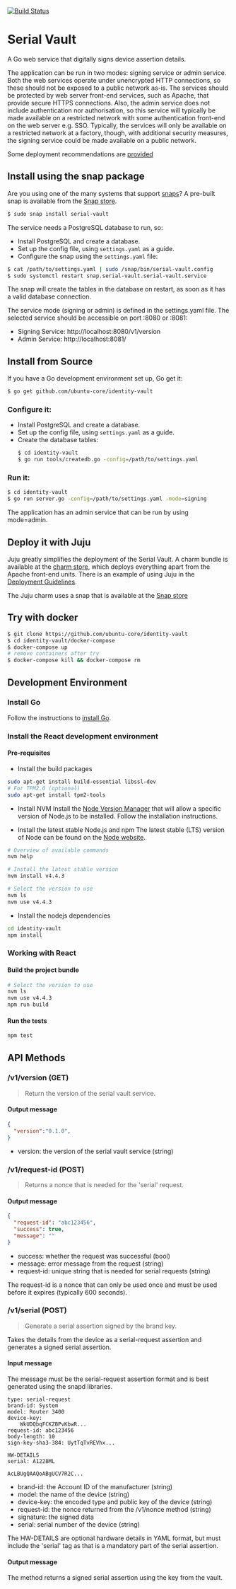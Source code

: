 [![Build Status][travis-image]][travis-url]
# Serial Vault

A Go web service that digitally signs device assertion details.

The application can be run in two modes: signing service or admin service. Both the web services
operate under unencrypted HTTP connections, so these should not be exposed to a public network
as-is. The services should be protected by web server front-end services, such as Apache, that
provide secure HTTPS connections. Also, the admin service does not include authentication nor
authorisation, so this service will typically be made available on a restricted network with some
authentication front-end on the web server e.g. SSO. Typically, the services will only be available
on a restricted network at a factory, though, with additional security measures, the signing service
could be made available on a public network.

Some deployment recommendations are [provided](docs/Deployment.md)

## Install using the snap package
Are you using one of the many systems that support [snaps](https://snapcraft.io/)?
A pre-built snap is available from the [Snap store](https://uappexplorer.com/app/serial-vault.james).

```bash
$ sudo snap install serial-vault
```

The service needs a PostgreSQL database to run, so:
- Install PostgreSQL and create a database.
- Set up the config file, using ```settings.yaml``` as a guide.
- Configure the snap using the ```settings.yaml``` file:

```bash
$ cat /path/to/settings.yaml | sudo /snap/bin/serial-vault.config
$ sudo systemctl restart snap.serial-vault.serial-vault.service
```

The snap will create the tables in the database on restart, as soon as it has a valid database connection.

The service mode (signing or admin) is defined in the settings.yaml file. The
selected service should be accessible on port :8080 or :8081:
 - Signing Service: http://localhost:8080/v1/version
 - Admin Service: http://localhost:8081/

## Install from Source
If you have a Go development environment set up, Go get it:

  ```bash
  $ go get github.com/ubuntu-core/identity-vault
  ```

### Configure it:
- Install PostgreSQL and create a database.
- Set up the config file, using ```settings.yaml``` as a guide.
- Create the database tables:
  ```bash
  $ cd identity-vault
  $ go run tools/createdb.go -config=/path/to/settings.yaml
  ```

### Run it:
  ```bash
  $ cd identity-vault
  $ go run server.go -config=/path/to/settings.yaml -mode=signing
  ```

The application has an admin service that can be run by using mode=admin.

## Deploy it with Juju
Juju greatly simplifies the deployment of the Serial Vault. A charm bundle is available
at the [charm store](https://jujucharms.com/u/jamesj/serial-vault-bundle/), which deploys
everything apart from the Apache front-end units. There is an example of using Juju in the
[Deployment Guidelines](docs/Deployment.md).

The Juju charm uses a snap that is available at the [Snap store](https://uappexplorer.com/app/serial-vault.james)

## Try with docker
  ```bash
  $ git clone https://github.com/ubuntu-core/identity-vault
  $ cd identity-vault/docker-compose
  $ docker-compose up
  # remove containers after try
  $ docker-compose kill && docker-compose rm
  ```

## Development Environment

### Install Go
Follow the instructions to [install Go](https://golang.org/doc/install).

### Install the React development environment
#### Pre-requisites
- Install the build packages
```bash
sudo apt-get install build-essential libssl-dev
# For TPM2.0 (optional)
sudo apt-get install tpm2-tools
```

- Install NVM
Install the [Node Version Manager](https://github.com/creationix/nvm) that will allow a specific
version of Node.js to be installed. Follow the installation instructions.

- Install the latest stable Node.js and npm
The latest stable (LTS) version of Node can be found on the [Node website](nodejs.org).
```bash
# Overview of available commands
nvm help

# Install the latest stable version
nvm install v4.4.3

# Select the version to use
nvm ls
nvm use v4.4.3
```

- Install the nodejs dependencies
```bash
cd identity-vault
npm install
```

### Working with React

#### Build the project bundle
```bash
# Select the version to use
nvm ls
nvm use v4.4.3
npm run build
```

#### Run the tests
```bash
npm test
```


## API Methods

### /v1/version (GET)
> Return the version of the serial vault service.

#### Output message
```json
{
  "version":"0.1.0",
}
```
- version: the version of the serial vault service (string)


### /v1/request-id (POST)
> Returns a nonce that is needed for the 'serial' request.

#### Output message
```json
{
  "request-id": "abc123456",
  "success": true,
  "message": ""
}
```
- success: whether the request was successful (bool)
- message: error message from the request (string)
- request-id: unique string that is needed for serial requests (string)

The request-id is a nonce that can only be used once and must be used before it expires (typically 600 seconds).

### /v1/serial (POST)
> Generate a serial assertion signed by the brand key.

Takes the details from the device as a serial-request assertion and generates a signed serial assertion.

#### Input message
The message must be the serial-request assertion format and is best generated using the snapd libraries.
```
type: serial-request
brand-id: System
model: Router 3400
device-key:
    WkUDQbqFCKZBPvKbwR...
request-id: abc123456
body-length: 10
sign-key-sha3-384: UytTqTvREVhx...

HW-DETAILS
serial: A1228ML

AcLBUgQAAQoABgUCV7R2C...
```
- brand-id: the Account ID of the manufacturer (string)
- model: the name of the device (string)
- device-key: the encoded type and public key of the device (string)
- request-id: the nonce returned from the /v1/nonce method (string)
- signature: the signed data
- serial: serial number of the device (string)

The HW-DETAILS are optional hardware details in YAML format, but must include the 'serial' tag as that is a mandatory
part of the serial assertion.

#### Output message
The method returns a signed serial assertion using the key from the vault.


[travis-image]: https://travis-ci.org/ubuntu-core/identity-vault.svg?branch=master
[travis-url]: https://travis-ci.org/ubuntu-core/identity-vault
